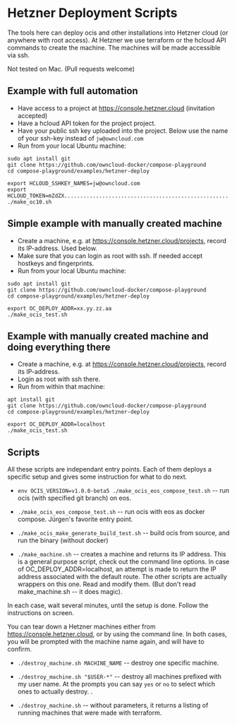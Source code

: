 # Hetzner Deployment Scripts

The tools here can deploy ocis and other installations into Hetzner cloud (or anywhere with root access).
At Hetzner we use terraform or the hcloud API commands to create the machine. The machines will be made accessible via ssh.

Not tested on Mac. (Pull requests welcome)

## Example with full automation

* Have access to a project at https://console.hetzner.cloud (invitation accepted)
* Have a hcloud API token for the project project.
* Have your public ssh key uploaded into the project. Below use the name of your ssh-key instead of `jw@owncloud.com`
* Run from your local Ubuntu machine:

```
sudo apt install git
git clone https://github.com/owncloud-docker/compose-playground
cd compose-playground/examples/hetzner-deploy

export HCLOUD_SSHKEY_NAMES=jw@owncloud.com
export HCLOUD_TOKEN=mZdZX......................................................L8bml
./make_oc10.sh
```

## Simple example with manually created machine

* Create a machine, e.g. at https://console.hetzner.cloud/projects, record its IP-address. Used below.
* Make sure that you can login as root with ssh. If needed accept hostkeys and fingerprints.
* Run from your local Ubuntu machine:

```
sudo apt install git
git clone https://github.com/owncloud-docker/compose-playground
cd compose-playground/examples/hetzner-deploy

export OC_DEPLOY_ADDR=xx.yy.zz.aa
./make_ocis_test.sh
```


## Example with manually created machine and doing everything there

* Create a machine, e.g. at https://console.hetzner.cloud/projects, record its IP-address.
* Login as root with ssh there.
* Run from within that machine:

```
apt install git
git clone https://github.com/owncloud-docker/compose-playground
cd compose-playground/examples/hetzner-deploy

export OC_DEPLOY_ADDR=localhost
./make_ocis_test.sh
```

## Scripts

All these scripts are independant entry points. Each of them deploys a specific setup
and gives some instruction for what to do next.

 * `env OCIS_VERSION=v1.0.0-beta5 ./make_ocis_eos_compose_test.sh` -- run ocis (with specified git branch) on eos.

 * `./make_ocis_eos_compose_test.sh` -- run ocis with eos as docker compose. Jürgen's favorite entry point.

 * `./make_ocis_make_generate_build_test.sh` -- build ocis from source, and run the binary (without docker)

 * `./make_machine.sh` -- creates a machine and returns its IP address.
   This is a general purpose script, check out the command line options.
   In case of OC_DEPLOY_ADDR=localhost, an attempt is made to return the IP address associated with the default route.
   The other scripts are actually wrappers on this one. Read and modify them. (But don't read make_machine.sh -- it does magic).

In each case, wait several minutes, until the setup is done.
Follow the instructions on screen.

You can tear down a Hetzner machines either from https://console.hetzner.cloud, or by using the command line.
In both cases, you will be prompted with the machine name again, and will have to confirm.

  * `./destroy_machine.sh MACHINE_NAME` -- destroy one specific machine.

  * `./destroy_machine.sh "$USER-*"` -- destroy all machines prefixed with my user name. At the prompts you can say `yes` or `no` to select which ones to actually destroy.
  .
  * `./destroy_machine.sh` -- without parameters, it returns a listing of running machines that were made with terraform.

